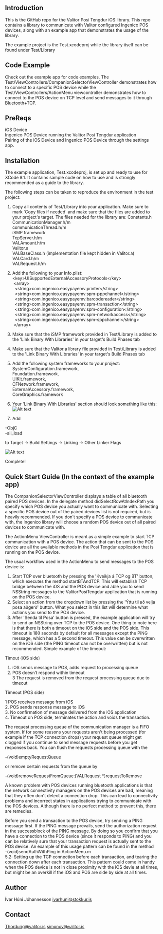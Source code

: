## Introduction

This is the GitHub repo for the Valitor Posi Tengdur iOS library. This repo contains a library to communicate with Valitor configured Ingenico POS devices, along with an example app that demonstrates the usage of the library.

The example project is the Test.xcodeproj while the library itself can be found under Test/Library

## Code Example

Check out the example app for code examples. The Test/ViewControllers/CompanionSelectorViewController demonstrates how to connect to a specific POS device while the 
Test/ViewControllers/ActionMenu viewcontroller demonstrates how to connect to the POS device on TCP level and send messages to it through Bluetooth+TCP.

## PreReqs
iOS Device  
Ingenico POS Device running the Valitor Posi Tengdur application  
Pairing of the iOS Device and Ingenico POS Device through the settings app.  

## Installation

The example application, Test.xcodeproj, is set up and ready to use for XCode 8.1. It contains sample code on how to use and is strongly recommended as a guide to the library.

The following steps can be taken to reproduce the environment in the test project:

1. Copy all contents of Test/Library into your application. Make sure to mark 'Copy files if needed' and make sure that the files are added to your project's target.
The files needed for the library are:
Constants.h  
CommunicationManager.h/m  
communicationThread.h/m  
iSMP.framework  
TcpServer.h/m  
VALAmount.h/m  
Valitor.a  
VALBaseClass.h (implementation file kept hidden in Valitor.a)  
VALCard.h/m  
VALRequest.h/m  


2. Add the following to your Info.plist:  
\<key\>UISupportedExternalAccessoryProtocols\</key\>  
	&nbsp;\<array\>  
		&nbsp;&nbsp;\<string>com.ingenico.easypayemv.printer\</string\>  
		&nbsp;&nbsp;\<string\>com.ingenico.easypayemv.spm-pppchannel\</string\>  
		&nbsp;&nbsp;\<string\>com.ingenico.easypayemv.barcodereader\</string\>  
		&nbsp;&nbsp;\<string\>com.ingenico.easypayemv.spm-transaction\</string\>  
		&nbsp;&nbsp;\<string\>com.ingenico.easypayemv.spm-configuration\</string\>  
		&nbsp;&nbsp;\<string\>com.ingenico.easypayemv.spm-networkaccess\</string\>  
		&nbsp;&nbsp;\<string\>com.ingenico.easypayemv.spm-sppchannel\</string\>  
	&nbsp;\</array\>  

3. Make sure that the iSMP framework provided in Test/Library is added to the 'Link Binary With Libraries' in your target's Build Phases tab

4. Make sure that the Valitor.a library file provided in Test/Library is added to the 'Link Binary With Libraries' in your target's Build Phases tab

5. Add the following system frameworks to your project:  
SystemConfiguration.framework,  
Foundation.framework,  
UIKit.framework,  
CFNetwork.framework,  
ExternalAccessory.framework,  
CoreGraphics.framework  

6. Your 'Link Binary With Libraries' section should look something like this:
![Alt text](http://i.imgur.com/ZM6K6Pt.png "Optional title attribute")

7. Add

-ObjC  
-all_load

to Target -> Build Settings -> Linking -> Other Linker Flags

![Alt text](http://i.imgur.com/ew0bGft.png "Optional title attribute")

Complete!

## Quick Start Guide (In the context of the example app)

The CompanionSelectorViewController displays a table of all bluetooth paired POS devices. In the delegate method didSelectRowAtIndexPath you specify which POS device you actually want to communicate with. Selecting a specific POS device out of the paired devices list is not required, but is heavily recommended. If you don't specify a POS device to communicate with, the Ingenico library will choose a random POS device out of all paired devices to communicate with.

The ActionMenu ViewController is meant as a simple example to start TCP communication with a POS device. The action that can be sent to the POS device are all the available methods in the Posi Tengdur application that is running on the POS device.

The usual workflow used in the ActionMenu to send messages to the POS device is:

1. Start TCP over bluetooth by pressing the 'Kveikja á TCP og BT' button, which executes the method startBTAndTCP. This will establish TCP bridge between the iOS and the POS device and able you to send NSString messages to the ValitorPosiTengdur application that is running on the POS device.
2. Select an action from the dropdown list by pressing the 'Ýttu til að velja posa aðgerð' button. What you select in this list will determine what actions you send to the POS device.
3. After 'Senda til Posa' button is pressed, the example application will try to send an NSString over TCP to the POS device. One thing to note here is that there is both a timeout on the iOS side and the POS side. This timeout is 180 seconds by default for all messages except the PING message, which has a 5 second timeout. This value can be overwritten on the iOS side (the PING timeout can not be overwritten) but is not recommended. Simple example of the timeout:

Timout (iOS side)

1. iOS sends message to POS, adds request to processing queue   
2. POS doesn't respond within timeout  
3 The request is removed from the request processing queue due to timeout  

Timeout (POS side)    

1 POS receives message from iOS  
2. POS sends response message to iOS  
3. No confirmation of message delivered from the iOS application  
4. Timeout on POS side, terminates the action and voids the transaction.  

The request processing queue of the communication manager is a FIFO system. If for some reasons your requests aren't being processed (for example if the TCP connection drops) your request queue might get clogged if you continue to send message requests before you get responses back. You can flush the requests processing queue with the  
  
-(void)emptyRequestQueue  

or remove certain requests from the queue by  

-(void)removeRequestFromQueue:(VALRequest *)requestToRemove    


A known problem with POS devices running bluetooth applications is that the network connectivity managers on the POS devices are bad, meaning that they often don't detect a connection drop. This can lead to connectivity problems and incorrect states in applications trying to communicate with the POS devices. Although there is no perfect method to prevent this, there are remedies. 

Before you send a transaction to the POS device, try sending a PING message first. If the PING message prevails, send the authorization request in the successblock of the PING message. By doing so you confirm that you have a connection to the POS device (since it responds to PING) and you can be relatively sure that your transaction request is actually sent to the POS device. An example of this usage pattern can be found in the method  
-(void)sendAuthWithPing in ActionMenu.m  
5.2: Setting up the TCP connection before each transaction, and tearing the connection down after each transaction. This pattern could come in handy when the POS device is not in close proximity with the iOS devie at all times, but might be an overkill if the iOS and POS are side by side at all times.




## Author

Ívar Húni Jóhannesson
ivarhuni@stokkur.is

## Contact

Thordurig@valitor.is
simonov@valitor.is
